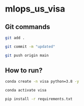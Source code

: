 # mlops_us_visa

## Git commands

```bash
git add .

git commit -m "updated"

git push origin main
```

## How to run?

```bash
conda create -n visa python=3.8 -y
```

```bash
conda activate visa
```

```bash
pip install -r requirements.txt
```
